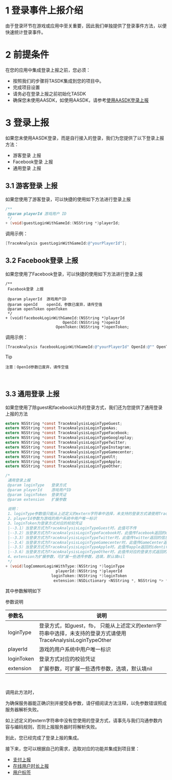 # 1 登录事件上报介绍

由于登录环节在游戏或应用中至关重要，因此我们单独提供了登录事件方法，以便快速统计登录事件。

# 2 前提条件

在您的应用中集成登录上报之前，您必须：

- 按照我们的步骤将TASDK集成到您的项目中。
- 完成项目设置
- 请务必在登录上报之前初始化TASDK
- 确保您未使用AASDK，如使用AASDK，请参考[使用AASDK登录上报](/tasdk/ios/ios_login2.md)

# 3 登录上报

如果您未使用AASDK登录，而是自行接入的登录，我们为您提供了以下登录上报方法：

- 游客登录 上报
- Facebook登录 上报
- 通用登录 上报

## 3.1 游客登录 上报

如果您使用了游客登录，可以快捷的使用如下方法进行登录上报

```objective-c
/**
 @param playerId 游戏用户 ID
 */
+ (void)guestLoginWithGameId:(NSString *)playerId;
```

调用示例：

```objective-c
[TraceAnalysis guestLoginWithGameId:@"yourPlayerId"];
```

## 3.2 Facebook登录 上报

如果您使用了Facebook登录，可以快捷的使用如下方法进行登录上报

```
/**
 Facebook登录 上报
 
 @param playerId  游戏用户ID
 @param openId    openId，参数已废弃，请传空值
 @param openToken openToken
 */
+ (void)facebookLoginWithGameId:(NSString *)playerId
                         OpenId:(NSString *)openId
                      OpenToken:(NSString *)openToken;
```

调用示例：

```objective-c
[TraceAnalysis facebookLoginWithGameId:@"yourPlayerId" OpenId:@"" OpenToken:@"your open token"];
```

>[!tip]
`注意：OpenId参数已废弃，请传空值`


<br>

## 3.3 通用登录 上报

如果您使用了除guest和facebook以外的登录方式，我们还为您提供了通用登录上报的方法


```objective-c
extern NSString *const TraceAnalysisLoginTypeGuest;
extern NSString *const TraceAnalysisLoginTypeAas;
extern NSString *const TraceAnalysisLoginTypeFacebook;
extern NSString *const TraceAnalysisLoginTypeGoogleplay;
extern NSString *const TraceAnalysisLoginTypeTwitter;
extern NSString *const TraceAnalysisLoginTypeInstagram;
extern NSString *const TraceAnalysisLoginTypeGamecenter;
extern NSString *const TraceAnalysisLoginTypeUlt;
extern NSString *const TraceAnalysisLoginTypeApple;
extern NSString *const TraceAnalysisLoginTypeOther;

/*
 通用登录上报
 @param loginType   登录方式
 @param playerId    游戏用户ID
 @param loginToken  登录凭证
 @param extension   扩展参数
 
 说明：
 1、loginType参数值只能从上述定义的extern字符串中选择，未支持的登录方式请使用TraceAnalysisLoginTypeOther
 2、playerId参数为游戏的用户系统中用户唯一标识
 3、loginToken为登录方式对应的校验凭证
 |--3.1）当登录方式为TraceAnalysisLoginTypeGuest时，此值可不传
 |--3.2）当登录方式为TraceAnalysisLoginTypeFacebook时，此值传facebook返回的openToken
 |--3.3）当登录方式为TraceAnalysisLoginTypeTwitter时，此值传twitter返回的信息拼接成的json字符串，格式：{"twitterId":"xx","twitterUserName":"xx","twitterAuthToken":"xx"}
 |--3.4）当登录方式为TraceAnalysisLoginTypeGamecenter时，此值传GameCenter返回的teamPlayerID或playerID
 |--3.5）当登录方式为TraceAnalysisLoginTypeApple时，此值传apple返回的identityToken字符串
 |--3.6）当登录方式为TraceAnalysisLoginTypeOther时，此值传对应的登录方式返回的能校验用户合法性的对应参数
 4、extension为扩展参数，可扩展一些透传参数，选填，默认填nil
 */
+ (void)logCommonLoginWithType:(NSString *)loginType
                      playerId:(NSString *)playerId
                    loginToken:(NSString *)loginToken
                     extension:(NSDictionary <NSString *, NSString *> *)extension;
```

其中参数解明如下

参数说明

|参数名|说明|
|:----  |-----   |
|loginType |登录方式，如guest，fb，  只能从上述定义的extern字符串中选择，未支持的登录方式请使用TraceAnalysisLoginTypeOther|
|playerId |游戏的用户系统中用户唯一标识 |
|loginToken |登录方式对应的校验凭证  |
|extension |扩展参数，可扩展一些透传参数，选填，默认填nil |

<br>

调用此方法时，

为确保服务器能正确识别并接受各参数，请仔细阅读方法注释，以免参数错误照成服务器解析失败。

如上述定义的extern字符串中没有您使用的登录方式，请事先与我们沟通参数内容与编码规则，否则上报服务器时将解析失败。


到此，您已经完成了登录上报的集成。

接下来，您可以根据自己的需求，选取对应的功能并集成到项目里：

- [支付上报](/tasdk/ios/ios_iap.md)
- [在线用户时长上报](/tasdk/ios/ios_duration_report.md)
- [用户标签](/tasdk/ios/ios_tag.md)